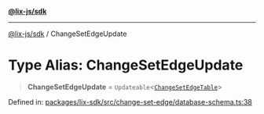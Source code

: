 [**@lix-js/sdk**](../README.md)

***

[@lix-js/sdk](../README.md) / ChangeSetEdgeUpdate

# Type Alias: ChangeSetEdgeUpdate

> **ChangeSetEdgeUpdate** = `Updateable`\<[`ChangeSetEdgeTable`](ChangeSetEdgeTable.md)\>

Defined in: [packages/lix-sdk/src/change-set-edge/database-schema.ts:38](https://github.com/opral/monorepo/blob/0c842a72d3025295846c020e08a97bf5148757a1/packages/lix-sdk/src/change-set-edge/database-schema.ts#L38)
